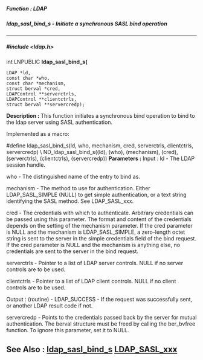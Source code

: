 ##### Function : LDAP
##### ldap_sasl_bind_s - Initiate a synchronous SASL bind operation
---
##### #include <ldap.h>
int LNPUBLIC **ldap_sasl_bind_s(**

	LDAP *ld,
	const char *who,
	const char *mechanism,
	struct berval *cred,
	LDAPControl **serverctrls,
	LDAPControl **clientctrls,
	struct berval **servercredp);
**Description :**
This function initiates a synchronous bind operation to bind to the ldap 
server  using SASL authentication.

Implemented as a macro:

#define ldap_sasl_bind_s(ld, who, mechanism, cred, serverctrls, clientctrls, 
servercredp) \ 
         ND_ldap_sasl_bind_s((ld), (who), (mechanism), (cred), (serverctrls), 
(clientctrls), (servercredp))
**Parameters :**
Input :
ld  -  The LDAP session handle.

who  -  The distinguished name of the entry to bind as.

mechanism  -  The method to use for authentication.  Either LDAP_SASL_SIMPLE (NULL) to get simple authentication, or a text string identifying the SASL method.  See LDAP_SASL_xxx.

cred  -  The credentials with which to authenticate. Arbitrary credentials can be passed using this parameter. The format and content of the credentials depends on the setting of the mechanism parameter.  If the cred parameter is NULL and the mechanism is LDAP_SASL_SIMPLE, a zero-length octet string is sent to the server in the simple credentials field of the bind request.  If the cred parameter is NULL and the mechanism is anything else, no credentials are sent to the server in the bind request.

serverctrls  -  Pointer to a list of LDAP server controls.  NULL if no server controls are to be used.

clientctrls  -  Pointer to a list of LDAP client controls.  NULL if no client controls are to be used.

Output :
(routine)  -  LDAP_SUCCESS  - If the request was successfully sent, or another LDAP result code if not.


servercredp  -  Points to the credentials passed back by the server for mutual authentication. The berval structure must be freed by calling the ber_bvfree function. To ignore this parameter, set it to NULL. 

**See Also :**
[ldap_sasl_bind_s](D:/md_files/ldap_sasl_bind_s.md)
[LDAP_SASL_xxx](D:/md_files/LDAP_SASL_xxx.md)
---

